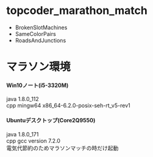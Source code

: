 # topcoder_marathon_match
- BrokenSlotMachines
- SameColorPairs
- RoadsAndJunctions


# マラソン環境
#### Win10ノート(i5-3320M)  
java 1.8.0_112  
cpp mingw64 x86_64-6.2.0-posix-seh-rt_v5-rev1  

#### Ubuntuデスクトップ(Core2Q9550)  
java 1.8.0_171  
cpp gcc version 7.2.0  
電気代節約のためマラソンマッチの時だけ起動  

